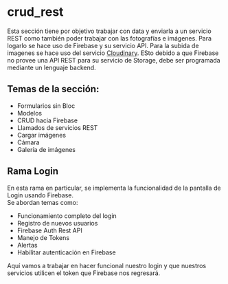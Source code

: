 # crud_rest

Esta sección tiene por objetivo trabajar con data y enviarla a un servicio REST como también poder trabajar con las fotografías e imágenes.
Para logarlo se hace uso de Firebase y su servicio API. 
Para la subida de imagenes se hace uso del servicio [Cloudinary](https://cloudinary.com/). 
ESto debido a que Firebase no provee una API REST para su servicio de Storage, debe ser programada mediante un lenguaje backend.

## Temas de la sección:

- Formularios sin Bloc
- Modelos
- CRUD hacia Firebase
- Llamados de servicios REST
- Cargar imágenes
- Cámara
- Galería de imágenes

## Rama Login 

En esta rama en particular, se implementa la funcionalidad de la pantalla de Login usando Firebase.  
Se abordan temas como:  
- Funcionamiento completo del login
- Registro de nuevos usuarios
- Firebase Auth Rest API
- Manejo de Tokens
- Alertas
- Habilitar autenticación en Firebase

Aquí vamos a trabajar en hacer funcional nuestro login y que nuestros servicios utilicen el token que Firebase nos regresará.